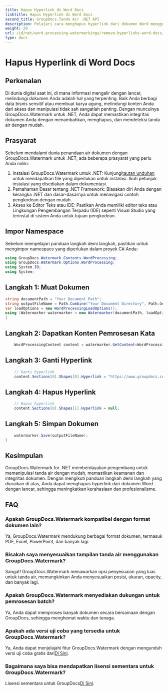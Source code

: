 ```yaml
---
title: Hapus Hyperlink di Word Docs
linktitle: Hapus Hyperlink di Word Docs
second_title: GroupDocs.Tanda Air .NET API
description: Pelajari cara menghapus hyperlink dari dokumen Word menggunakan GroupDocs.Watermark untuk .NET. Tingkatkan keamanan dokumen dengan mudah.
weight: 29
url: /id/net/word-processing-watermarkings/remove-hyperlinks-word-docs/
type: docs
---
```

# Hapus Hyperlink di Word Docs

## Perkenalan
Di dunia digital saat ini, di mana informasi mengalir dengan lancar, melindungi dokumen Anda adalah hal yang terpenting. Baik Anda berbagi data bisnis sensitif atau membuat karya agung, melindungi konten Anda dari akses dan manipulasi tidak sah sangatlah penting. Dengan munculnya GroupDocs.Watermark untuk .NET, Anda dapat memastikan integritas dokumen Anda dengan menambahkan, menghapus, dan mendeteksi tanda air dengan mudah.
## Prasyarat
Sebelum mendalami dunia penandaan air dokumen dengan GroupDocs.Watermark untuk .NET, ada beberapa prasyarat yang perlu Anda miliki:
1.  Instalasi GroupDocs.Watermark untuk .NET: Kunjungi[tautan unduhan](https://releases.groupdocs.com/Watermark/net/) untuk mendapatkan file yang diperlukan untuk instalasi. Ikuti petunjuk instalasi yang disediakan dalam dokumentasi.
2. Pemahaman Dasar tentang .NET Framework: Biasakan diri Anda dengan kerangka .NET dan dasar-dasarnya untuk menavigasi contoh pengkodean dengan mudah.
3. Akses ke Editor Teks atau IDE: Pastikan Anda memiliki editor teks atau Lingkungan Pengembangan Terpadu (IDE) seperti Visual Studio yang terinstal di sistem Anda untuk tujuan pengkodean.

## Impor Namespace
Sebelum mempelajari panduan langkah demi langkah, pastikan untuk mengimpor namespace yang diperlukan dalam proyek C# Anda:
```csharp
using GroupDocs.Watermark.Contents.WordProcessing;
using GroupDocs.Watermark.Options.WordProcessing;
using System.IO;
using System;
```
## Langkah 1: Muat Dokumen
```csharp
string documentPath = "Your Document Path";
string outputFileName = Path.Combine("Your Document Directory", Path.GetFileName(documentPath));
var loadOptions = new WordProcessingLoadOptions();
using (Watermarker watermarker = new Watermarker(documentPath, loadOptions))
{
```
## Langkah 2: Dapatkan Konten Pemrosesan Kata
```csharp
    WordProcessingContent content = watermarker.GetContent<WordProcessingContent>();
```
## Langkah 3: Ganti Hyperlink
```csharp
    // Ganti hyperlink
    content.Sections[0].Shapes[0].Hyperlink = "https://www.groupdocs.com/”;
```
## Langkah 4: Hapus Hyperlink
```csharp
    // Hapus hyperlink
    content.Sections[0].Shapes[1].Hyperlink = null;
```
## Langkah 5: Simpan Dokumen
```csharp
    watermarker.Save(outputFileName);
}
```

## Kesimpulan
GroupDocs.Watermark for .NET memberdayakan pengembang untuk memanipulasi tanda air dengan mudah, memastikan keamanan dan integritas dokumen. Dengan mengikuti panduan langkah demi langkah yang diuraikan di atas, Anda dapat menghapus hyperlink dari dokumen Word dengan lancar, sehingga meningkatkan kerahasiaan dan profesionalisme.
## FAQ
### Apakah GroupDocs.Watermark kompatibel dengan format dokumen lain?
Ya, GroupDocs.Watermark mendukung berbagai format dokumen, termasuk PDF, Excel, PowerPoint, dan banyak lagi.
### Bisakah saya menyesuaikan tampilan tanda air menggunakan GroupDocs.Watermark?
Sangat! GroupDocs.Watermark menawarkan opsi penyesuaian yang luas untuk tanda air, memungkinkan Anda menyesuaikan posisi, ukuran, opacity, dan banyak lagi.
### Apakah GroupDocs.Watermark menyediakan dukungan untuk pemrosesan batch?
Ya, Anda dapat memproses banyak dokumen secara bersamaan dengan GroupDocs, sehingga menghemat waktu dan tenaga.
### Apakah ada versi uji coba yang tersedia untuk GroupDocs.Watermark?
 Ya, Anda dapat menjelajahi fitur GroupDocs.Watermark dengan mengunduh versi uji coba gratis dari[Di Sini](https://releases.groupdocs.com/).
### Bagaimana saya bisa mendapatkan lisensi sementara untuk GroupDocs.Watermark?
 Lisensi sementara untuk GroupDocs[Di Sini](https://purchase.groupdocs.com/temporary-license/).